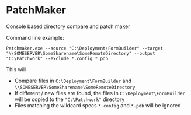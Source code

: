 PatchMaker
==========

Console based directory compare and patch maker

Command line example:

    Patchmaker.exe --source "C:\Deployment\FormBuilder" --target "\\SOMESERVER\SomeSharename\SomeRemoteDirectory" --output "C:\Patchwork" --exclude *.config *.pdb
    
This will
* Compare files in `C:\Deployment\FormBuilder` and `\\SOMESERVER\SomeSharename\SomeRemoteDirectory`
* If different / new files are found, the files in `C:\Deployment\FormBuilder` will be copied to the `"C:\Patchwork"` directory
* Files matching the wildcard specs `*.config` and `*.pdb` will be ignored
